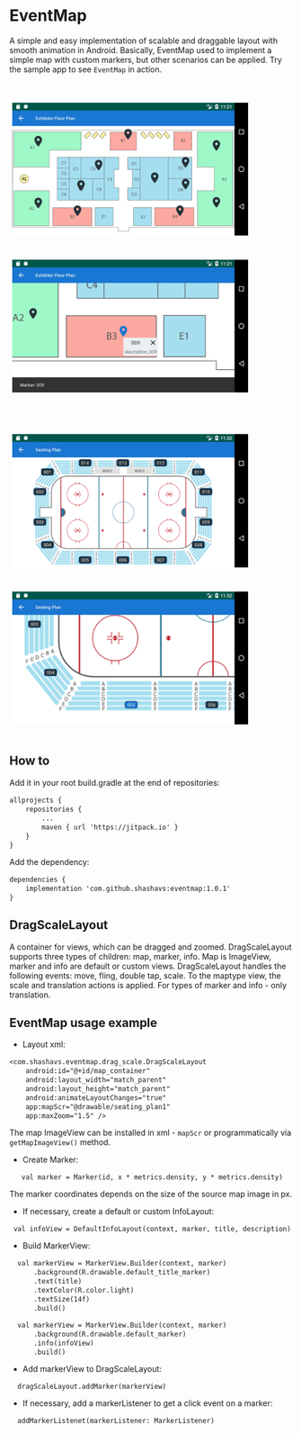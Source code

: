 
# EventMap    
 A simple and easy implementation of scalable and draggable layout with smooth animation in Android. Basically, EventMap used to implement a simple map with custom markers, but other scenarios can be applied. Try the sample app to see `EventMap` in action. <p>    
<img src="screenshots/device_01.png" width="420" vspace="20" hspace="5"> <img src="screenshots/device_02.png" width="420" vspace="20" hspace="5"></p> <p>    
 <img src="screenshots/device_03.png" width="420" vspace="20" hspace="5"> <img src="screenshots/device_04.png" width="420" vspace="20" hspace="5"> </p>  
  ## How to    
    
Add it in your root build.gradle at the end of repositories:
```
allprojects {
	repositories {
		...
		maven { url 'https://jitpack.io' }
	}
}
``` 
Add the dependency:  
```
dependencies {
	implementation 'com.github.shashavs:eventmap:1.0.1'
}
```
 
## DragScaleLayout    
    
A container for views, which can be dragged and zoomed. DragScaleLayout supports three types of children: map, marker, info. Map is ImageView, marker and info are default or custom views. DragScaleLayout handles the following events: move, fling, double tap, scale. To the maptype view, the scale and translation actions is applied. For types of marker and info - only translation.    

## EventMap usage example
  
  - Layout xml:
  ```
  <com.shashavs.eventmap.drag_scale.DragScaleLayout  
	  android:id="@+id/map_container"  
	  android:layout_width="match_parent"  
	  android:layout_height="match_parent"  
	  android:animateLayoutChanges="true"  
	  app:mapScr="@drawable/seating_plan1" 
	  app:maxZoom="1.5" />
  ```
  The map ImageView can be installed in xml - `mapScr` or programmatically via `getMapImageView()` method. 
  
 - Create Marker:
 ```
    val marker = Marker(id, x * metrics.density, y * metrics.density)
  ```
  The marker coordinates depends on the size of the source map image in px. 
  
  - If necessary, create a default or custom InfoLayout:
   ```
    val infoView = DefaultInfoLayout(context, marker, title, description)
  ```
  - Build MarkerView:
  ```
	val markerView = MarkerView.Builder(context, marker)
		.background(R.drawable.default_title_marker)
		.text(title)
		.textColor(R.color.light)
		.textSize(14f)
		.build()
  ``` 
  ```
    val markerView = MarkerView.Builder(context, marker)
		.background(R.drawable.default_marker)
		.info(infoView)
		.build()
  ``` 
  - Add markerView to DragScaleLayout:
  ```
    dragScaleLayout.addMarker(markerView)
  ```
  - If necessary, add a markerListener to get a click event on a marker:
  ```
    addMarkerListenet(markerListener: MarkerListener)
  ```
